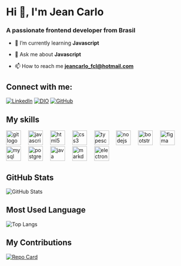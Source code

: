 # Hi 👋, I'm Jean Carlo
### A passionate frontend developer from Brasil

- 🌱 I’m currently learning **Javascript**

- 💬 Ask me about **Javascript**

- 📫 How to reach me **jeancarlo_fcl@hotmail.com**


## Connect with me:
[![LinkedIn](https://img.shields.io/badge/LinkedIn-000?style=for-the-badge&logo=linkedin&logoColor=0E76A8)](www.linkedin.com/in/jean-carlo-costa/)  [![DIO](https://img.shields.io/badge/DIO.ME-000?style=for-the-badge&logo=DIO&logoColor=0E76A8)](https://www.dio.me/users/jeancarlo_fcl)   [![GitHub](https://img.shields.io/badge/GitHub-100000?style=for-the-badge&logo=github&logoColor=0E76A8)](https://github.com/JeanCaarloc) 

## My skills
<div align="left">
  <img src="https://cdn.jsdelivr.net/gh/devicons/devicon/icons/git/git-original.svg" height="40" alt="git logo"  />
  <img width="12" />
  <img src="https://cdn.jsdelivr.net/gh/devicons/devicon/icons/javascript/javascript-original.svg" height="40" alt="javascript logo"  />
  <img width="12" />
  <img src="https://cdn.jsdelivr.net/gh/devicons/devicon/icons/html5/html5-original.svg" height="40" alt="html5 logo"  />
  <img width="12" />
  <img src="https://cdn.jsdelivr.net/gh/devicons/devicon/icons/css3/css3-original.svg" height="40" alt="css3 logo"  />
  <img width="12" />
  <img src="https://cdn.jsdelivr.net/gh/devicons/devicon/icons/typescript/typescript-original.svg" height="40" alt="typescript logo"  />
  <img width="12" />
  <img src="https://cdn.jsdelivr.net/gh/devicons/devicon/icons/nodejs/nodejs-original.svg" height="40" alt="nodejs logo"  />
  <img width="12" />
  <img src="https://cdn.jsdelivr.net/gh/devicons/devicon/icons/bootstrap/bootstrap-original.svg" height="40" alt="bootstrap logo"  />
  <img width="12" />
  <img src="https://cdn.jsdelivr.net/gh/devicons/devicon/icons/figma/figma-original.svg" height="40" alt="figma logo"  />
  <img width="12" />
  <img src="https://cdn.jsdelivr.net/gh/devicons/devicon/icons/mysql/mysql-original.svg" height="40" alt="mysql logo"  />
  <img width="12" />
  <img src="https://cdn.jsdelivr.net/gh/devicons/devicon/icons/postgresql/postgresql-original.svg" height="40" alt="postgresql logo"  />
  <img width="12" />
  <img src="https://cdn.jsdelivr.net/gh/devicons/devicon/icons/java/java-original.svg" height="40" alt="java logo"  />
  <img width="12" />
  <img src="https://cdn.jsdelivr.net/gh/devicons/devicon/icons/markdown/markdown-original.svg" height="40" alt="markdown logo"  />
  <img width="12" />
  <img src="https://cdn.jsdelivr.net/gh/devicons/devicon/icons/electron/electron-original.svg" height="40" alt="electron logo"  />
</div>

## GitHub Stats

![GitHub Stats](https://github-readme-stats.vercel.app/api?username=JeanCaarloc&theme=transparent&bg_color=000&border_color=30A3DC&show_icons=true&icon_color=30A3DC&title_color=0E76A8&text_color=FFF)

## Most Used Language

![Top Langs](https://github-readme-stats-git-masterrstaa-rickstaa.vercel.app/api/top-langs/?username=JeanCaarloc&layout=compact&bg_color=000&border_color=30A3DC&title_color=0E76A8&text_color=FFF)

## My Contributions

[![Repo Card](https://github-readme-stats.vercel.app/api/pin/?username=JeanCaarloc&repo=dio-lab-open-source&bg_color=000&border_color=30A3DC&show_icons=true&icon_color=30A3DC&title_color=0E76A8&text_color=FFF)](https://github.com/JeanCaarloc/dio-lab-open-source.git)
